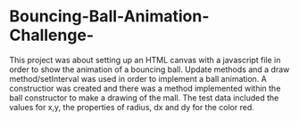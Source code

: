 # Bouncing-Ball-Animation-Challenge-
 This project was about setting up an HTML canvas with a javascript file in order to show the animation of a bouncing ball. Update methods and a draw method/setInterval was used  in order to implement a ball animation.  A constructior was created and  there was a method implemented within the ball constructor to make a drawing of the mall. The test data included the values  for x,y, the  properties of  radius, dx and dy for the color red.  